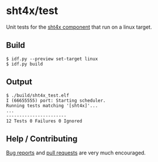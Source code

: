 # sht4x/test

Unit tests for the [sht4x component][sht4x] that run on a linux
target.

## Build

    $ idf.py --preview set-target linux
    $ idf.py build

## Output

    $ ./build/sht4x_test.elf
    I (66655555) port: Starting scheduler.
    Running tests matching '[sht4x]'...
    ...
    -----------------------
    12 Tests 0 Failures 0 Ignored

## Help / Contributing

[Bug reports][issues] and [pull requests][pulls] are very much
encouraged.


[issues]: https://github.com/bitmandu/sht4x/issues
[pulls]: https://github.com/bitmandu/sht4x/pulls
[sht4x]: https://github.com/bitmandu/sht4x/tree/main/components/sht4x
